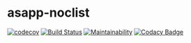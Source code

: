 # asapp-noclist

[![codecov](https://codecov.io/gh/gvquiroz/asapp-noclist/branch/master/graph/badge.svg)](https://codecov.io/gh/gvquiroz/asapp-noclist) [![Build Status](https://travis-ci.org/gvquiroz/asapp-noclist.svg?branch=master)](https://travis-ci.org/gvquiroz/asapp-noclist) [![Maintainability](https://api.codeclimate.com/v1/badges/2ca51822593e52304735/maintainability)](https://codeclimate.com/github/gvquiroz/asapp-noclist/maintainability) [![Codacy Badge](https://api.codacy.com/project/badge/Grade/c00ceed9fd05426995c509bc658dd9a1)](https://www.codacy.com/app/gvquiroz/asapp-noclist?utm_source=github.com&amp;utm_medium=referral&amp;utm_content=gvquiroz/asapp-noclist&amp;utm_campaign=Badge_Grade)